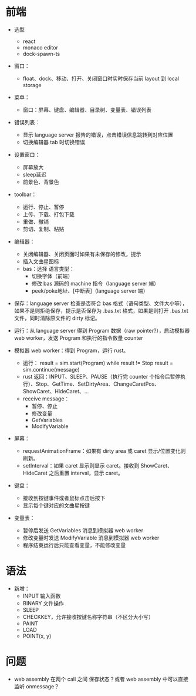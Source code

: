 # 前端
- 选型
    + react
    + monaco editor
    + dock-spawn-ts

    
- 窗口：
    
    + float、dock、移动、打开、关闭窗口时实时保存当前 layout 到 local storage
    
- 菜单：
    
    + 窗口：屏幕、键盘、编辑器、目录树、变量表、错误列表

- 错误列表：
    + 显示 language server 报告的错误，点击错误信息跳转到对应位置
    + 切换编辑器 tab 时切换错误
    
- 设置窗口：
    + 屏幕放大
    + sleep延迟
    + 前景色、背景色
    
- toolbar：
    + 运行、停止、暂停
    + 上传、下载、打包下载
    + 重做、撤销
    + 剪切、复制、粘贴
    
- 编辑器：
    + 关闭编辑器、关闭页面时如果有未保存的修改，提示
    + 插入文曲星图标
    + bas：选择 语言类型：
        - 切换字体（前端）
        - 修改 bas 源码的 machine 指令（language server 端）
        - peek/poke地址、\[中断表]（language server 端）
    
- 保存：language server 检查是否符合 bas 格式（语句类型、文件大小等），如果不是则拒绝保存，提示是否保存为 .bas.txt 格式，如果是则打开 .bas.txt 文件，同时清除原文件的 dirty 标记。

- 运行：从 language server 得到 Program 数据（raw pointer?），启动模拟器 web worker，发送 Program 和执行的指令数量 counter

- 模拟器 web worker：得到 Program，运行 rust。
    + 运行：
        result = sim.start(Program)
        while result != Stop
            result = sim.continue(message)
    + rust 返回：INPUT、SLEEP、PAUSE（执行完 counter 个指令后暂停执行）、Stop、GetTime、SetDirtyArea、ChangeCaretPos、ShowCaret、HideCaret、...
    + receive message：
        - 暂停、停止
        - 修改变量
        - GetVariables
        - ModifyVariable
    
- 屏幕：
    + requestAnimationFrame：如果有 dirty area 或 caret 显示/位置变化则刷新。
    + setInterval：如果 caret 显示则显示 caret。接收到 ShowCaret、HideCaret 之后重置 interval，显示 caret。
    
- 键盘：
    + 接收到按键事件或者鼠标点击后按下
    + 显示每个键对应的文曲星按键
    
- 变量表：
    + 暂停后发送 GetVariables 消息到模拟器 web worker
    + 修改变量时发送 ModifyVariable 消息到模拟器 web worker
    + 程序结束运行后只能查看变量，不能修改变量

# 语法
- 新增：
    - INPUT 输入函数
    - BINARY 文件操作
    - SLEEP
    - CHECKKEY，允许接收按键名称字符串（不区分大小写）
    - PAINT
    - LOAD
    - POINT(x, y)

# 问题
- web assembly 在两个 call 之间 保存状态？或者 web assembly 中可以直接监听 onmessage？
